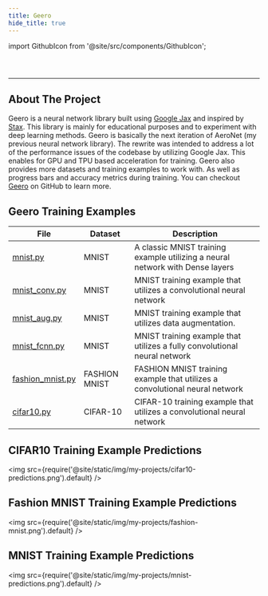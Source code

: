 ```yaml
---
title: Geero
hide_title: true
---
```


import GithubIcon from '@site/src/components/GithubIcon';

<header>
    <GithubIcon title="Geero" link="https://github.com/Logon27/Geero"/>
</header>

---

## About The Project

Geero is a neural network library built using [Google Jax](https://github.com/google/jax) and inspired by [Stax](https://jax.readthedocs.io/en/latest/jax.example_libraries.stax.html). This library is mainly for educational purposes and to experiment with deep learning methods. Geero is basically the next iteration of AeroNet (my previous neural network library). The rewrite was intended to address a lot of the performance issues of the codebase by utilizing Google Jax. This enables for GPU and TPU based acceleration for training. Geero also provides more datasets and training examples to work with. As well as progress bars and accuracy metrics during training. You can checkout [Geero](https://github.com/Logon27/Geero) on GitHub to learn more.

## Geero Training Examples
| File | Dataset | Description |
| ------------- | ------------- | ----- |
| [mnist.py](https://github.com/Logon27/Geero/blob/main/training_examples/mnist.py) | MNIST | A classic MNIST training example utilizing a neural network with Dense layers |
| [mnist_conv.py](https://github.com/Logon27/Geero/blob/main/training_examples/mnist_conv.py) | MNIST | MNIST training example that utilizes a convolutional neural network |
| [mnist_aug.py](https://github.com/Logon27/Geero/blob/main/training_examples/mnist_aug.py) | MNIST | MNIST training example that utilizes data augmentation. |
| [mnist_fcnn.py](https://github.com/Logon27/Geero/blob/main/training_examples/mnist_fcnn.py) | MNIST | MNIST training example that utilizes a fully convolutional neural network |
| [fashion_mnist.py](https://github.com/Logon27/Geero/blob/main/training_examples/fashion_mnist.py) | FASHION MNIST | FASHION MNIST training example that utilizes a convolutional neural network |
| [cifar10.py](https://github.com/Logon27/Geero/blob/main/training_examples/cifar10.py) | CIFAR-10 | CIFAR-10 training example that utilizes a convolutional neural network |

## CIFAR10 Training Example Predictions
<img src={require('@site/static/img/my-projects/cifar10-predictions.png').default} />

## Fashion MNIST Training Example Predictions
<img src={require('@site/static/img/my-projects/fashion-mnist.png').default} />

## MNIST Training Example Predictions
<img src={require('@site/static/img/my-projects/mnist-predictions.png').default} />

